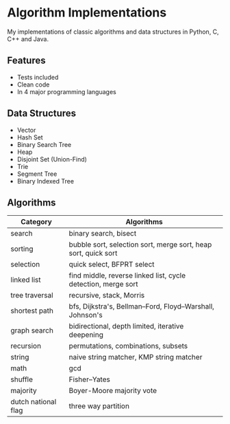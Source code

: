 # Algorithm Implementations
My implementations of classic algorithms and data structures in Python, C, C++ and Java. 

## Features
* Tests included
* Clean code
* In 4 major programming languages

## Data Structures
* Vector
* Hash Set
* Binary Search Tree
* Heap
* Disjoint Set (Union-Find)
* Trie
* Segment Tree
* Binary Indexed Tree

## Algorithms
| Category            | Algorithms                                        |
| ----------          | ------------                                      |
| search              | binary search, bisect                             |
| sorting   | bubble sort, selection sort, merge sort, heap sort, quick sort |
| selection           | quick select, BFPRT select                        |
| linked list | find middle, reverse linked list, cycle detection, merge sort |
| tree traversal      | recursive, stack, Morris                          |
| shortest path | bfs, Dijkstra's, Bellman–Ford, Floyd–Warshall, Johnson's |
| graph search        | bidirectional, depth limited, iterative deepening |
| recursion           | permutations, combinations, subsets               |
| string              | naive string matcher, KMP string matcher          |
| math                | gcd                                               |
| shuffle             | Fisher–Yates                                      |
| majority            | Boyer-Moore majority vote                         |
| dutch national flag | three way partition                               |


<!--| sampling   | selection-rejection, reservoir sampling, weighted sampling |-->
